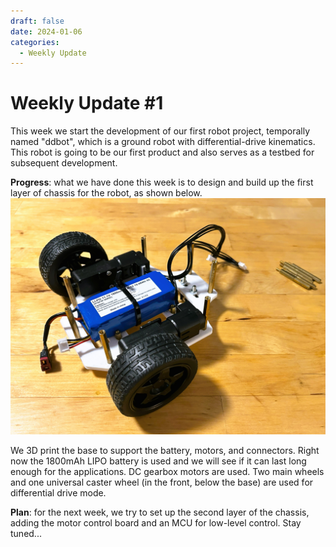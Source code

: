 ```yaml
---
draft: false 
date: 2024-01-06
categories:
  - Weekly Update
---
```


# Weekly Update \#1

This week we start the development of our first robot project, temporally named "ddbot", which is a ground robot with differential-drive kinematics. This robot is going to be our first product and also serves as a testbed for subsequent development.

**Progress**: what we have done this week is to design and build up the first layer of chassis for the robot, as shown below. 
![first layer of ddbot chassis](../../assets/img/IMG_1902.jpeg "first layer of ddbot chassis")

We 3D print the base to support the battery, motors, and connectors. Right now the 1800mAh LIPO battery is used and we will see if it can last long enough for the applications. DC gearbox motors are used. Two main wheels and one universal caster wheel (in the front, below the base) are used for differential drive mode.

**Plan**: for the next week, we try to set up the second layer of the chassis, adding the motor control board and an MCU for low-level control. Stay tuned...